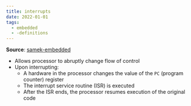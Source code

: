 ```yaml
---
title: interrupts
date: 2022-01-01
tags:
  - embedded
  - -definitions
---
```


**Source**: [samek-embedded](bibliography/samek-embedded.md)

* Allows processor to abruptly change flow of control
* Upon interrupting:
	* A hardware in the processor changes the value of the `PC` (program counter) register
	* The interrupt service routine (ISR) is executed
	* After the ISR ends, the processor resumes execution of the original code